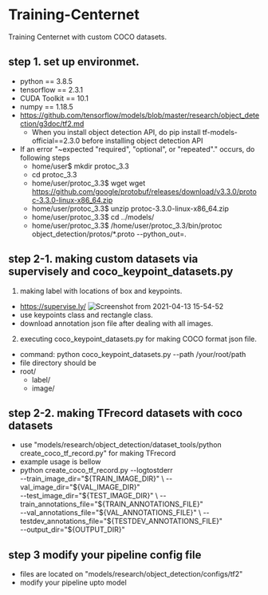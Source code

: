 # Training-Centernet
Training Centernet with custom COCO datasets.

## step 1. set up environmet.
- python == 3.8.5
- tensorflow == 2.3.1
- CUDA Toolkit == 10.1
- numpy == 1.18.5
- https://github.com/tensorflow/models/blob/master/research/object_detection/g3doc/tf2.md
    - When you install object detection API, do pip install tf-models-official==2.3.0 before installing object detection API
- If an error "~expected "required", "optional", or "repeated"." occurs, do following steps
    - home/user$ mkdir protoc_3.3
    - cd protoc_3.3
    - home/user/protoc_3.3$ wget wget https://github.com/google/protobuf/releases/download/v3.3.0/protoc-3.3.0-linux-x86_64.zip
    - home/user/protoc_3.3$ unzip protoc-3.3.0-linux-x86_64.zip
    - home/user/protoc_3.3$ cd ../models/
    - home/user/protoc_3.3$ /home/user/protoc_3.3/bin/protoc object_detection/protos/*.proto --python_out=.

## step 2-1. making custom datasets via supervisely and coco_keypoint_datasets.py
1) making label with locations of box and keypoints.
- https://supervise.ly/
![Screenshot from 2021-04-13 15-54-52](https://user-images.githubusercontent.com/62841284/114509720-d2182500-9c70-11eb-8196-5459212f4a4c.png)
- use keypoints class and rectangle class.
- download annotation json file after dealing with all images.

2) executing coco_keypoint_datasets.py for making COCO format json file.
- command: python coco_keypoint_datasets.py --path /your/root/path
- file directory should be
- root/
    - label/
    - image/

## step 2-2. making TFrecord datasets with coco datasets
- use "models/research/object_detection/dataset_tools/python create_coco_tf_record.py" for making TFrecord
- example usage is bellow
- python create_coco_tf_record.py --logtostderr \
      --train_image_dir="${TRAIN_IMAGE_DIR}" \
      --val_image_dir="${VAL_IMAGE_DIR}" \
      --test_image_dir="${TEST_IMAGE_DIR}" \
      --train_annotations_file="${TRAIN_ANNOTATIONS_FILE}" \
      --val_annotations_file="${VAL_ANNOTATIONS_FILE}" \
      --testdev_annotations_file="${TESTDEV_ANNOTATIONS_FILE}" \
      --output_dir="${OUTPUT_DIR}" 
      
## step 3 modify your pipeline config file 
- files are located on "models/research/object_detection/configs/tf2"
- modify your pipeline upto model
